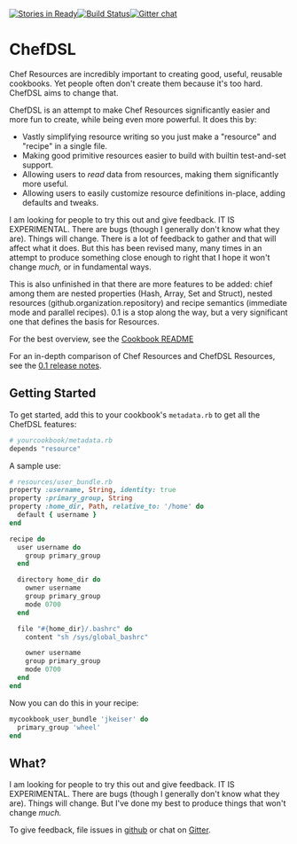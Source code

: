 [![Stories in Ready](https://badge.waffle.io/jkeiser/resource.png?label=ready&title=Ready)](https://waffle.io/jkeiser/resource)[![Build Status](https://travis-ci.org/jkeiser/resource.svg?branch=master)](https://travis-ci.org/jkeiser/resource)[![Gitter chat](https://badges.gitter.im/jkeiser/resource.png)](https://gitter.im/jkeiser/resource)

ChefDSL
=========

Chef Resources are incredibly important to creating good, useful, reusable cookbooks.  Yet people often don't create them because it's too hard.  ChefDSL aims to change that.

ChefDSL is an attempt to make Chef Resources significantly easier and more fun to create, while being even more powerful.  It does this by:

- Vastly simplifying resource writing so you just make a "resource" and "recipe" in a single file.
- Making good primitive resources easier to build with builtin test-and-set support.
- Allowing users to *read* data from resources, making them significantly more useful.
- Allowing users to easily customize resource definitions in-place, adding defaults and tweaks.

I am looking for people to try this out and give feedback.  IT IS EXPERIMENTAL.  There are bugs (though I generally don't know what they are).  Things will change.  There is a lot of feedback to gather and that will affect what it does.  But this has been revised many, many times in an attempt to produce something close enough to right that I hope it won't change *much,* or in fundamental ways.

This is also unfinished in that there are more features to be added: chief among them are nested properties (Hash, Array, Set and Struct), nested resources (github.organization.repository) and recipe semantics (immediate mode and parallel recipes).  0.1 is a stop along the way, but a very significant one that defines the basis for Resources.

For the best overview, see the [Cookbook README](chef/cookbooks/README.md)

For an in-depth comparison of Chef Resources and ChefDSL Resources, see the [0.1 release notes](docs/0.1-release.md).

Getting Started
---------------
To get started, add this to your cookbook's `metadata.rb` to get all the ChefDSL features:

```ruby
# yourcookbook/metadata.rb
depends "resource"
```

A sample use:

```ruby
# resources/user_bundle.rb
property :username, String, identity: true
property :primary_group, String
property :home_dir, Path, relative_to: '/home' do
  default { username }
end

recipe do
  user username do
    group primary_group
  end

  directory home_dir do
    owner username
    group primary_group
    mode 0700
  end

  file "#{home_dir}/.bashrc" do
    content "sh /sys/global_bashrc"

    owner username
    group primary_group
    mode 0700
  end
end
```

Now you can do this in your recipe:

```ruby
mycookbook_user_bundle 'jkeiser' do
  primary_group 'wheel'
end
```

What?
-----

I am looking for people to try this out and give feedback.  IT IS EXPERIMENTAL.  There are bugs (though I generally don't know what they are).  Things will change.  But I've done my best to produce things that won't change *much.*

To give feedback, file issues in [github](https://github.com/jkeiser/resource/issues) or chat on [Gitter](https://gitter.im/jkeiser/resource).
